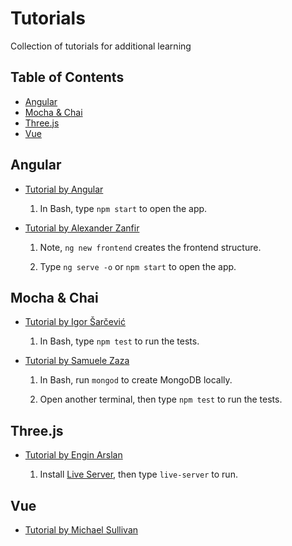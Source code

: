# Tutorials

Collection of tutorials for additional learning


## Table of Contents

- [Angular](#angular)
- [Mocha & Chai](#mocha)
- [Three.js](#threejs)
- [Vue](#vue)


## Angular

- [Tutorial by Angular](https://angular.io/tutorial/)

    1. In Bash, type `npm start` to open the app.


- [Tutorial by Alexander Zanfir](https://www.linkedin.com/learning/building-angular-and-node-apps-with-authentication/)

    1. Note, `ng new frontend` creates the frontend structure.
    
    1. Type `ng serve -o` or `npm start` to open the app.


## Mocha & Chai

- [Tutorial by Igor Šarčević](https://semaphoreci.com/community/tutorials/getting-started-with-node-js-and-mocha)

    1. In Bash, type `npm test` to run the tests.


- [Tutorial by Samuele Zaza](https://scotch.io/tutorials/test-a-node-restful-api-with-mocha-and-chai)

    1. In Bash, run `mongod` to create MongoDB locally.
    
    1. Open another terminal, then type `npm test` to run the tests.


## Three.js

- [Tutorial by Engin Arslan](https://www.linkedin.com/learning/learning-3d-graphics-on-the-web-with-three-js/)

    1. Install [Live Server](https://github.com/tapio/live-server), then type `live-server` to run.


## Vue

- [Tutorial by Michael Sullivan](https://www.linkedin.com/learning/learning-vue-js/)